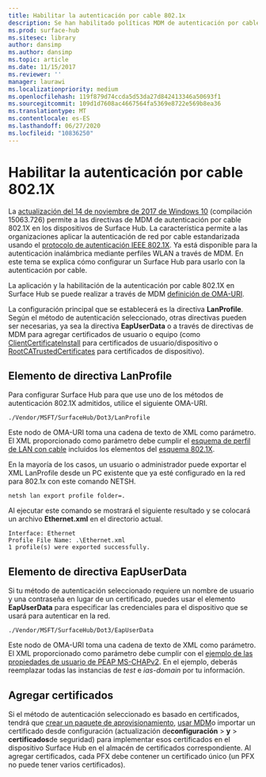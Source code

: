 ```yaml
---
title: Habilitar la autenticación por cable 802.1x
description: Se han habilitado políticas MDM de autenticación por cable 802.1x en dispositivos de Surface Hub.
ms.prod: surface-hub
ms.sitesec: library
author: dansimp
ms.author: dansimp
ms.topic: article
ms.date: 11/15/2017
ms.reviewer: ''
manager: laurawi
ms.localizationpriority: medium
ms.openlocfilehash: 119f879d74ccda5d53da27d842413346a50693f1
ms.sourcegitcommit: 109d1d7608ac4667564fa5369e8722e569b8ea36
ms.translationtype: MT
ms.contentlocale: es-ES
ms.lasthandoff: 06/27/2020
ms.locfileid: "10836250"
---
```

# Habilitar la autenticación por cable 802.1X

La [actualización del 14 de noviembre de 2017 de Windows 10](https://support.microsoft.com/help/4048954/windows-10-update-kb4048954) (compilación 15063.726) permite a las directivas de MDM de autenticación por cable 802.1X en los dispositivos de Surface Hub. La característica permite a las organizaciones aplicar la autenticación de red por cable estandarizada usando el [protocolo de autenticación IEEE 802.1X](http://www.ieee802.org/1/pages/802.1x-2010.html). Ya está disponible para la autenticación inalámbrica mediante perfiles WLAN a través de MDM. En este tema se explica cómo configurar un Surface Hub para usarlo con la autenticación por cable. 

La aplicación y la habilitación de la autenticación por cable 802.1X en Surface Hub se puede realizar a través de MDM [definición de OMA-URI](https://docs.microsoft.com/intune-classic/deploy-use/windows-10-policy-settings-in-microsoft-intune#oma-uri-settings). 

La configuración principal que se establecerá es la directiva **LanProfile**. Según el método de autenticación seleccionado, otras directivas pueden ser necesarias, ya sea la directiva **EapUserData** o a través de directivas de MDM para agregar certificados de usuario o equipo (como [ClientCertificateInstall](https://docs.microsoft.com/windows/client-management/mdm/clientcertificateinstall-csp) para certificados de usuario/dispositivo o [RootCATrustedCertificates](https://docs.microsoft.com/windows/client-management/mdm/rootcacertificates-csp) para certificados de dispositivo). 

## Elemento de directiva LanProfile

Para configurar Surface Hub para que use uno de los métodos de autenticación 802.1X admitidos, utilice el siguiente OMA-URI. 

```
./Vendor/MSFT/SurfaceHub/Dot3/LanProfile
```

Este nodo de OMA-URI toma una cadena de texto de XML como parámetro. El XML proporcionado como parámetro debe cumplir el [esquema de perfil de LAN con cable](https://msdn.microsoft.com/library/cc233002.aspx) incluidos los elementos del [esquema 802.1X](https://msdn.microsoft.com/library/cc233003.aspx). 

En la mayoría de los casos, un usuario o administrador puede exportar el XML LanProfile desde un PC existente que ya esté configurado en la red para 802.1x con este comando NETSH. 

```
netsh lan export profile folder=.
```

Al ejecutar este comando se mostrará el siguiente resultado y se colocará un archivo **Ethernet.xml** en el directorio actual. 

```
Interface: Ethernet
Profile File Name: .\Ethernet.xml
1 profile(s) were exported successfully.
```

## Elemento de directiva EapUserData

Si tu método de autenticación seleccionado requiere un nombre de usuario y una contraseña en lugar de un certificado, puedes usar el elemento **EapUserData** para especificar las credenciales para el dispositivo que se usará para autenticar en la red. 

```
./Vendor/MSFT/SurfaceHub/Dot3/EapUserData 
```

Este nodo de OMA-URI toma una cadena de texto de XML como parámetro. El XML proporcionado como parámetro debe cumplir con el [ejemplo de las propiedades de usuario de PEAP MS-CHAPv2](https://msdn.microsoft.com/library/windows/desktop/bb891979). En el ejemplo, deberás reemplazar todas las instancias de *test* e *ias-domain* por tu información.



## Agregar certificados

Si el método de autenticación seleccionado es basado en certificados, tendrá que [crear un paquete de aprovisionamiento](provisioning-packages-for-surface-hub.md), [usar MDM](https://docs.microsoft.com/windows/client-management/mdm/clientcertificateinstall-csp)o importar un certificado desde configuración (actualización de**configuración**  >  **y**  >  **certificados**de seguridad) para implementar esos certificados en el dispositivo Surface Hub en el almacén de certificados correspondiente. Al agregar certificados, cada PFX debe contener un certificado único (un PFX no puede tener varios certificados).

